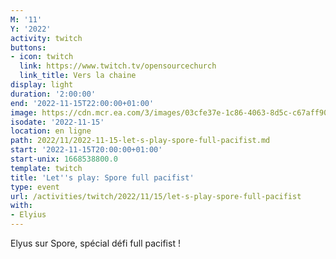 ```yaml
---
M: '11'
Y: '2022'
activity: twitch
buttons:
- icon: twitch
  link: https://www.twitch.tv/opensourcechurch
  link_title: Vers la chaine
display: light
duration: '2:00:00'
end: '2022-11-15T22:00:00+01:00'
image: https://cdn.mcr.ea.com/3/images/03cfe37e-1c86-4063-8d5c-c67aff90a293/1587735143-0x0-0-0.jpg
isodate: '2022-11-15'
location: en ligne
path: 2022/11/2022-11-15-let-s-play-spore-full-pacifist.md
start: '2022-11-15T20:00:00+01:00'
start-unix: 1668538800.0
template: twitch
title: 'Let''s play: Spore full pacifist'
type: event
url: /activities/twitch/2022/11/15/let-s-play-spore-full-pacifist
with:
- Elyius
---
```

Elyus sur Spore, spécial défi full pacifist !
